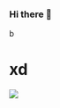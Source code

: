 ### Hi there 👋

<!--
**AlfaOrionis/AlfaOrionis** is a ✨ _special_ ✨ repository because its `README.md` (this file) appears on your GitHub profile.

Here are some ideas to get you started:

- 🔭 I’m currently working on ...
- 🌱 I’m currently learning ...
- 👯 I’m looking to collaborate on ...
- 🤔 I’m looking for help with ...
- 💬 Ask me about ...
- 📫 How to greach me: .df..
- 😄 Pronouns: ...
- ⚡ Fun fact: ...
-->
b


<h1>xd </h1>
<img src="https://miro.medium.com/max/730/1*GLPHc0jW0cglcrSPP8Y-8g.jpeg" />
